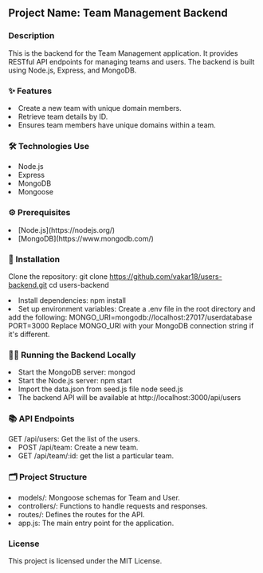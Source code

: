 
<h2>Project Name: Team Management Backend</h2>

<h3>Description</h3>

<p>This is the backend for the Team Management application. It provides RESTful API endpoints for managing teams and users. The backend is built using Node.js, Express, and MongoDB.</p>

<h3> ✨ Features</h3>

<li>Create a new team with unique domain members.</li>
<li>Retrieve team details by ID.</li>
<li>Ensures team members have unique domains within a team.</li>

<h3> 🛠️ Technologies Use</h3>

<li>Node.js</li>
<li>Express</li>
<li>MongoDB</li>
<li>Mongoose</li>

<h3>⚙️ Prerequisites</h3>
<li>[Node.js](https://nodejs.org/)</li>
<li>[MongoDB](https://www.mongodb.com/)</li>

<h3>🚀 Installation</h3>

<ll> Clone the repository:
   git clone https://github.com/vakar18/users-backend.git
   cd users-backend
   </li>
<li>Install dependencies:
   npm install
   </li>
<li> Set up environment variables:
   Create a .env file in the root directory and add the following:
   MONGO_URI=mongodb://localhost:27017/userdatabase
   PORT=3000
   Replace MONGO_URI with your MongoDB connection string if it's different.
   </li>
<h3> 🏃‍♂️ Running the Backend Locally</h3>
 <li>Start the MongoDB server:
   mongod
</li>
<li> Start the Node.js server:
   npm start
</li>
<li>Import the data.json from seed.js file
   node seed.js
</li>
<li>The backend API will be available at http://localhost:3000/api/users
</li>

<h3> 📚 API Endpoints</h3

<li> GET /api/users: Get the list of the users.</li>
<li>POST /api/team: Create a new team.</li>
<li>GET /api/team/:id: get the list a particular team.</li>

<h3> 🗂️ Project Structure</h3>
<li>models/: Mongoose schemas for Team and User.</li>
<li>controllers/: Functions to handle requests and responses.</li>
<li>routes/: Defines the routes for the API.</li>
<li>app.js: The main entry point for the application.</li>

<h3> License</h3>
<p>This project is licensed under the MIT License.</p>

 
 
